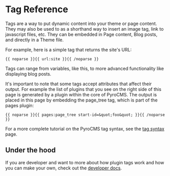 # Tag Reference

Tags are a way to put dynamic content into your theme or page content. They may also be used to as a shorthand way to insert an image tag, link to javascript files, etc. They can be embedded in Page content, Blog posts, and directly in a Theme file.

For example, here is a simple tag that returns the site's URL:

	{{ noparse }}{{ url:site }}{{ /noparse }}

Tags can range from variables, like this, to more advanced functionality like displaying blog posts.

It's important to note that some tags accept attributes that affect their output. For example the list of plugins that you see on the right side of this page is generated by a plugin within the core of PyroCMS. The output is placed in this page by embedding the page_tree tag, which is part of the pages plugin:

	{{ noparse }}{{ pages:page_tree start-id=&quot;foo&quot; }}{{ /noparse }}

For a more complete tutorial on the PyroCMS tag syntax, see the <a href="http://www.pyrocms.com/docs/2.0/manuals/designers/tag-syntax">tag syntax</a> page.

## Under the hood

If you are developer and want to more about how plugin tags work and how you can make your own, check out the <a href="http://www.pyrocms.com/docs/2.0/developers">developer docs</a>.

